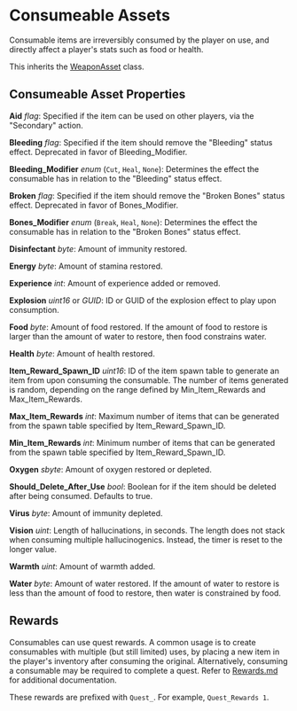 Consumeable Assets
==================

Consumable items are irreversibly consumed by the player on use, and directly affect a player's stats such as food or health.

This inherits the [WeaponAsset](/ItemAsset/WeaponAsset.md) class.

Consumeable Asset Properties
----------------------------

**Aid** *flag*: Specified if the item can be used on other players, via the "Secondary" action.

**Bleeding** *flag*: Specified if the item should remove the "Bleeding" status effect. Deprecated in favor of Bleeding_Modifier.

**Bleeding_Modifier** *enum* (`Cut`, `Heal`, `None`): Determines the effect the consumable has in relation to the "Bleeding" status effect.

**Broken** *flag*: Specified if the item should remove the "Broken Bones" status effect. Deprecated in favor of Bones_Modifier.

**Bones_Modifier** *enum* (`Break`, `Heal`, `None`): Determines the effect the consumable has in relation to the "Broken Bones" status effect.

**Disinfectant** *byte*: Amount of immunity restored.

**Energy** *byte*: Amount of stamina restored.

**Experience** *int*: Amount of experience added or removed.

**Explosion** *uint16* or *GUID*: ID or GUID of the explosion effect to play upon consumption.

**Food** *byte*: Amount of food restored. If the amount of food to restore is larger than the amount of water to restore, then food constrains water.

**Health** *byte*: Amount of health restored.

**Item_Reward_Spawn_ID** *uint16*: ID of the item spawn table to generate an item from upon consuming the consumable. The number of items generated is random, depending on the range defined by Min_Item_Rewards and Max_Item_Rewards.

**Max_Item_Rewards** *int*: Maximum number of items that can be generated from the spawn table specified by Item_Reward_Spawn_ID.

**Min_Item_Rewards** *int*: Minimum number of items that can be generated from the spawn table specified by Item_Reward_Spawn_ID.

**Oxygen** *sbyte*: Amount of oxygen restored or depleted.

**Should_Delete_After_Use** *bool*: Boolean for if the item should be deleted after being consumed. Defaults to true.

**Virus** *byte*: Amount of immunity depleted.

**Vision** *uint*: Length of hallucinations, in seconds. The length does not stack when consuming multiple hallucinogenics. Instead, the timer is reset to the longer value.

**Warmth** *uint*: Amount of warmth added.

**Water** *byte*: Amount of water restored. If the amount of water to restore is less than the amount of food to restore, then water is constrained by food.

Rewards
-------

Consumables can use quest rewards. A common usage is to create consumables with multiple (but still limited) uses, by placing a new item in the player's inventory after consuming the original. Alternatively, consuming a consumable may be required to complete a quest. Refer to [Rewards.md](/NPCAsset/Rewards.md) for additional documentation.

These rewards are prefixed with `Quest_`. For example, `Quest_Rewards 1`.
